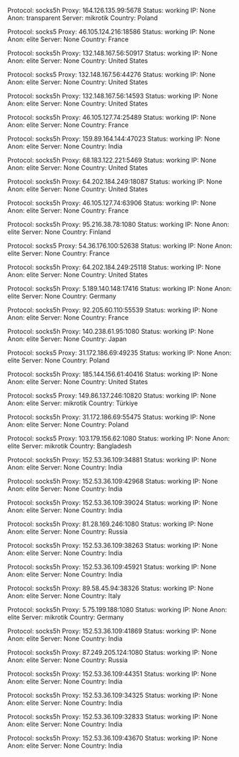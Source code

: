 Protocol: socks5h
Proxy: 164.126.135.99:5678
Status: working
IP: None
Anon: transparent
Server: mikrotik
Country: Poland

Protocol: socks5
Proxy: 46.105.124.216:18586
Status: working
IP: None
Anon: elite
Server: None
Country: France

Protocol: socks5h
Proxy: 132.148.167.56:50917
Status: working
IP: None
Anon: elite
Server: None
Country: United States

Protocol: socks5
Proxy: 132.148.167.56:44276
Status: working
IP: None
Anon: elite
Server: None
Country: United States

Protocol: socks5h
Proxy: 132.148.167.56:14593
Status: working
IP: None
Anon: elite
Server: None
Country: United States

Protocol: socks5h
Proxy: 46.105.127.74:25489
Status: working
IP: None
Anon: elite
Server: None
Country: France

Protocol: socks5h
Proxy: 159.89.164.144:47023
Status: working
IP: None
Anon: elite
Server: None
Country: India

Protocol: socks5h
Proxy: 68.183.122.221:5469
Status: working
IP: None
Anon: elite
Server: None
Country: United States

Protocol: socks5h
Proxy: 64.202.184.249:18087
Status: working
IP: None
Anon: elite
Server: None
Country: United States

Protocol: socks5h
Proxy: 46.105.127.74:63906
Status: working
IP: None
Anon: elite
Server: None
Country: France

Protocol: socks5h
Proxy: 95.216.38.78:1080
Status: working
IP: None
Anon: elite
Server: None
Country: Finland

Protocol: socks5
Proxy: 54.36.176.100:52638
Status: working
IP: None
Anon: elite
Server: None
Country: France

Protocol: socks5h
Proxy: 64.202.184.249:25118
Status: working
IP: None
Anon: elite
Server: None
Country: United States

Protocol: socks5h
Proxy: 5.189.140.148:17416
Status: working
IP: None
Anon: elite
Server: None
Country: Germany

Protocol: socks5h
Proxy: 92.205.60.110:55539
Status: working
IP: None
Anon: elite
Server: None
Country: France

Protocol: socks5h
Proxy: 140.238.61.95:1080
Status: working
IP: None
Anon: elite
Server: None
Country: Japan

Protocol: socks5
Proxy: 31.172.186.69:49235
Status: working
IP: None
Anon: elite
Server: None
Country: Poland

Protocol: socks5h
Proxy: 185.144.156.61:40416
Status: working
IP: None
Anon: elite
Server: None
Country: United States

Protocol: socks5
Proxy: 149.86.137.246:10820
Status: working
IP: None
Anon: elite
Server: mikrotik
Country: Türkiye

Protocol: socks5h
Proxy: 31.172.186.69:55475
Status: working
IP: None
Anon: elite
Server: None
Country: Poland

Protocol: socks5
Proxy: 103.179.156.62:1080
Status: working
IP: None
Anon: elite
Server: mikrotik
Country: Bangladesh

Protocol: socks5h
Proxy: 152.53.36.109:34881
Status: working
IP: None
Anon: elite
Server: None
Country: India

Protocol: socks5h
Proxy: 152.53.36.109:42968
Status: working
IP: None
Anon: elite
Server: None
Country: India

Protocol: socks5h
Proxy: 152.53.36.109:39024
Status: working
IP: None
Anon: elite
Server: None
Country: India

Protocol: socks5h
Proxy: 81.28.169.246:1080
Status: working
IP: None
Anon: elite
Server: None
Country: Russia

Protocol: socks5h
Proxy: 152.53.36.109:38263
Status: working
IP: None
Anon: elite
Server: None
Country: India

Protocol: socks5h
Proxy: 152.53.36.109:45921
Status: working
IP: None
Anon: elite
Server: None
Country: India

Protocol: socks5h
Proxy: 89.58.45.94:38326
Status: working
IP: None
Anon: elite
Server: None
Country: Italy

Protocol: socks5h
Proxy: 5.75.199.188:1080
Status: working
IP: None
Anon: elite
Server: mikrotik
Country: Germany

Protocol: socks5h
Proxy: 152.53.36.109:41869
Status: working
IP: None
Anon: elite
Server: None
Country: India

Protocol: socks5h
Proxy: 87.249.205.124:1080
Status: working
IP: None
Anon: elite
Server: None
Country: Russia

Protocol: socks5h
Proxy: 152.53.36.109:44351
Status: working
IP: None
Anon: elite
Server: None
Country: India

Protocol: socks5h
Proxy: 152.53.36.109:34325
Status: working
IP: None
Anon: elite
Server: None
Country: India

Protocol: socks5h
Proxy: 152.53.36.109:32833
Status: working
IP: None
Anon: elite
Server: None
Country: India

Protocol: socks5h
Proxy: 152.53.36.109:43670
Status: working
IP: None
Anon: elite
Server: None
Country: India

